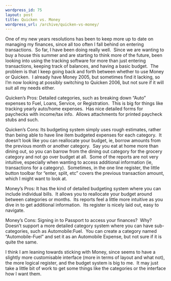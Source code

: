 ```yaml
--- 
wordpress_id: 75
layout: post
title: Quicken vs. Money
wordpress_url: /archive/quicken-vs-money/
---
```


<p>One of my new years resolutions has been to keep more up to date on managing my finances, since all too often I fall behind on entering transactions.&nbsp; So far, I have been doing really well.&nbsp; Since we are wanting to buy a house this summer and are starting to think more of the future, been looking into using the tracking software for more than just entering transactions, keeping track of balances, and having a basic budget.&nbsp; The problem is that I keep going back and forth between whether to use Money or Quicken.&nbsp; I already have Money 2005, but sometimes find it lacking, so I&rsquo;m now looking at possibly switching to Quicken 2006, but not sure if it will suit all my needs either.</p>
<p>Quicken&rsquo;s Pros: Detailed categories, such as breaking down &ldquo;Auto&rdquo; expenses to Fuel, Loans, Service, or Registration.&nbsp; This is big for things like tracking yearly auto/home expenses.&nbsp; Has nice detailed forms for paychecks with income/tax info.&nbsp; Allows attachments for printed paycheck stubs and such.</p>
<p>Quicken&rsquo;s Cons: Its budgeting system simply uses rough estimates, rather than being able to have line item budgeted expenses for each category.&nbsp; It doesn&rsquo;t look like you can reallocate your budget, ie, borrow amounts from the previous month or another category.&nbsp; Say you eat at home more than dining out, so you can barrow from the dining out category for the grocery category and not go over budget at all.&nbsp; Some of the reports are not very intuitive, especially when wanting to access additional information (ie, transactions for a category).&nbsp; Sometimes, in the one line register, the little button toolbar for &ldquo;enter, split, etc&rdquo; covers the previous transaction amount, which I might want to look at.</p>
<p>Money&rsquo;s Pros: It has the kind of detailed budgeting system where you can include individual bills.&nbsp; It allows you to reallocate your budget around between categories or months.&nbsp; Its reports feel a little more intuitive as you dive in to get additional information.&nbsp; Its register is nicely laid out, easy to navigate.</p>
<p>Money&rsquo;s Cons: Signing in to Passport to access your finances?&nbsp; Why?&nbsp; Doesn&rsquo;t support a more detailed category system where you can have sub-categories, such as Automobile:Fuel.&nbsp; You can create a category named &ldquo;Automobile-Fuel&rdquo; and set it as an Automobile Expense, but not sure if it is quite the same.</p>
<p>I think I am leaning towards sticking with Money, since seems to have a slightly more customisable interface (more in terms of layout and what not), the more logical register, and the budget system is big to me.&nbsp; It may just take a little bit of work to get some things like the categories or the interface how I want them.</p>
         
